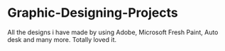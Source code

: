# Graphic-Designing-Projects
All the designs i have made by using Adobe, Microsoft Fresh Paint, Auto desk and many more. Totally loved it.

